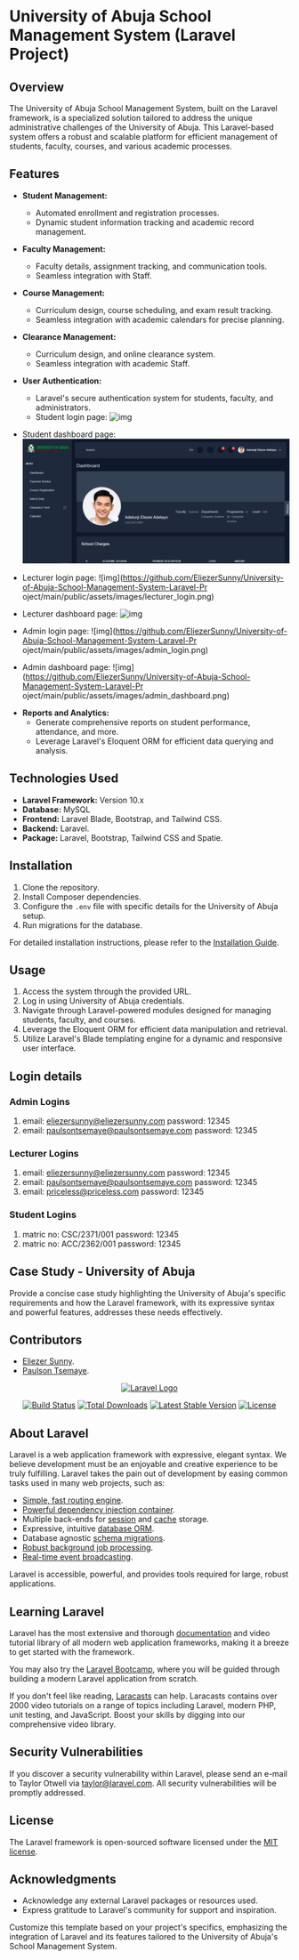 # University of Abuja School Management System (Laravel Project)

## Overview

The University of Abuja School Management System, built on the Laravel framework, is a specialized solution tailored to address the unique administrative challenges of the University of Abuja. This Laravel-based system offers a robust and scalable platform for efficient management of students, faculty, courses, and various academic processes.

## Features

- **Student Management:**
  - Automated enrollment and registration processes.
  - Dynamic student information tracking and academic record management.

- **Faculty Management:**
  - Faculty details, assignment tracking, and communication tools.
  - Seamless integration with Staff.

- **Course Management:**
  - Curriculum design, course scheduling, and exam result tracking.
  - Seamless integration with academic calendars for precise planning.

- **Clearance Management:**
  - Curriculum design, and online clearance system.
  - Seamless integration with academic Staff.

- **User Authentication:**
  - Laravel's secure authentication system for students, faculty, and administrators.


  * Student login page:
![img](https://github.com/EliezerSunny/University-of-Abuja-School-Management-System-Laravel-Project/main/public/assets/images/student_login.png)

* Student dashboard page:
![img](public/assets/images/student_dashboard.png)

* Lecturer login page:
![img](https://github.com/EliezerSunny/University-of-Abuja-School-Management-System-Laravel-Pr
oject/main/public/assets/images/lecturer_login.png)

* Lecturer dashboard page:
![img](https://github.com/EliezerSunny/University-of-Abuja-School-Management-System-Laravel-Project/main/public/assets/images/lecturer_dashboard.png)

* Admin login page:
![img](https://github.com/EliezerSunny/University-of-Abuja-School-Management-System-Laravel-Pr
oject/main/public/assets/images/admin_login.png)

* Admin dashboard page:
![img](https://github.com/EliezerSunny/University-of-Abuja-School-Management-System-Laravel-Pr
oject/main/public/assets/images/admin_dashboard.png)


- **Reports and Analytics:**
  - Generate comprehensive reports on student performance, attendance, and more.
  - Leverage Laravel's Eloquent ORM for efficient data querying and analysis.

## Technologies Used

- **Laravel Framework:** Version 10.x
- **Database:** MySQL
- **Frontend:** Laravel Blade, Bootstrap, and Tailwind CSS.
- **Backend:** Laravel.
- **Package:** Laravel, Bootstrap, Tailwind CSS and Spatie.

## Installation

1. Clone the repository.
2. Install Composer dependencies.
3. Configure the `.env` file with specific details for the University of Abuja setup.
4. Run migrations for the database.

For detailed installation instructions, please refer to the [Installation Guide](https://laravel.com/docs/10.x/installation).

## Usage

1. Access the system through the provided URL.
2. Log in using University of Abuja credentials.
3. Navigate through Laravel-powered modules designed for managing students, faculty, and courses.
4. Leverage the Eloquent ORM for efficient data manipulation and retrieval.
5. Utilize Laravel's Blade templating engine for a dynamic and responsive user interface.


## Login details

### Admin Logins

1. email: eliezersunny@eliezersunny.com password: 12345
2. email: paulsontsemaye@paulsontsemaye.com password: 12345

### Lecturer Logins

1. email: eliezersunny@eliezersunny.com password: 12345
2. email: paulsontsemaye@paulsontsemaye.com password: 12345
3. email: priceless@priceless.com password: 12345

### Student Logins

1. matric no: CSC/2371/001 password: 12345
2. matric no: ACC/2362/001 password: 12345


## Case Study - University of Abuja

Provide a concise case study highlighting the University of Abuja's specific requirements and how the Laravel framework, with its expressive syntax and powerful features, addresses these needs effectively.

## Contributors

- [Eliezer Sunny](https://twitter.com/eliezersunny).
- [Paulson Tsemaye](https://twitter.com/PaulsonTsemaye).




<p align="center"><a href="https://laravel.com" target="_blank"><img src="https://raw.githubusercontent.com/laravel/art/master/logo-lockup/5%20SVG/2%20CMYK/1%20Full%20Color/laravel-logolockup-cmyk-red.svg" width="400" alt="Laravel Logo"></a></p>

<p align="center">
<a href="https://github.com/laravel/framework/actions"><img src="https://github.com/laravel/framework/workflows/tests/badge.svg" alt="Build Status"></a>
<a href="https://packagist.org/packages/laravel/framework"><img src="https://img.shields.io/packagist/dt/laravel/framework" alt="Total Downloads"></a>
<a href="https://packagist.org/packages/laravel/framework"><img src="https://img.shields.io/packagist/v/laravel/framework" alt="Latest Stable Version"></a>
<a href="https://packagist.org/packages/laravel/framework"><img src="https://img.shields.io/packagist/l/laravel/framework" alt="License"></a>
</p>

## About Laravel

Laravel is a web application framework with expressive, elegant syntax. We believe development must be an enjoyable and creative experience to be truly fulfilling. Laravel takes the pain out of development by easing common tasks used in many web projects, such as:

- [Simple, fast routing engine](https://laravel.com/docs/routing).
- [Powerful dependency injection container](https://laravel.com/docs/container).
- Multiple back-ends for [session](https://laravel.com/docs/session) and [cache](https://laravel.com/docs/cache) storage.
- Expressive, intuitive [database ORM](https://laravel.com/docs/eloquent).
- Database agnostic [schema migrations](https://laravel.com/docs/migrations).
- [Robust background job processing](https://laravel.com/docs/queues).
- [Real-time event broadcasting](https://laravel.com/docs/broadcasting).

Laravel is accessible, powerful, and provides tools required for large, robust applications.

## Learning Laravel

Laravel has the most extensive and thorough [documentation](https://laravel.com/docs) and video tutorial library of all modern web application frameworks, making it a breeze to get started with the framework.

You may also try the [Laravel Bootcamp](https://bootcamp.laravel.com), where you will be guided through building a modern Laravel application from scratch.

If you don't feel like reading, [Laracasts](https://laracasts.com) can help. Laracasts contains over 2000 video tutorials on a range of topics including Laravel, modern PHP, unit testing, and JavaScript. Boost your skills by digging into our comprehensive video library.

## Security Vulnerabilities

If you discover a security vulnerability within Laravel, please send an e-mail to Taylor Otwell via [taylor@laravel.com](mailto:taylor@laravel.com). All security vulnerabilities will be promptly addressed.

## License

The Laravel framework is open-sourced software licensed under the [MIT license](https://opensource.org/licenses/MIT).



## Acknowledgments

- Acknowledge any external Laravel packages or resources used.
- Express gratitude to Laravel's community for support and inspiration.

Customize this template based on your project's specifics, emphasizing the integration of Laravel and its features tailored to the University of Abuja's School Management System.
